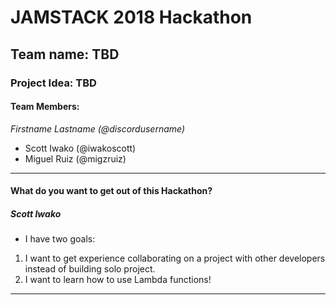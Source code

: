 # JAMSTACK 2018 Hackathon

## Team name: TBD

### Project Idea: TBD

#### Team Members:

_Firstname Lastname (@discordusername)_

- Scott Iwako (@iwakoscott)
- Miguel Ruiz (@migzruiz)

---

#### What do you want to get out of this Hackathon?

##### Scott Iwako

- I have two goals:

1. I want to get experience collaborating on a project with other developers instead of building solo project.
2. I want to learn how to use Lambda functions!

---
